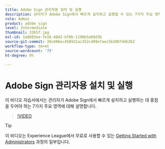 ```yaml
---
title: Adobe Sign 관리자용 설치 및 실행
description: 관리자가 Adobe Sign에서 빠르게 설치하고 실행할 수 있는 7가지 주요 영역에 대한 개요
role: Admin
product: adobe sign
level: Intermediate
thumbnail: 33657.jpg
exl-id: 1e8603ee-fe16-4842-bf0b-1190b5a69d3b
source-git-commit: 30c606ec458931ac352cd99e7aec5b38074db262
workflow-type: tm+mt
source-wordcount: '75'
ht-degree: 0%

---
```


# Adobe Sign 관리자용 설치 및 실행

이 비디오 자습서에서는 관리자가 Adobe Sign에서 빠르게 설치하고 실행하는 데 중점을 두어야 하는 7가지 주요 영역에 대해 설명합니다.

>[!VIDEO](https://video.tv.adobe.com/v/33657?hidetitle=true)

>[!TIP]
>
>이 비디오는 Experience League에서 무료로 사용할 수 있는 [Getting Started with Administrators](https://experienceleague.adobe.com/?recommended=Sign-A-1-2020.2) 과정의 일부입니다.
